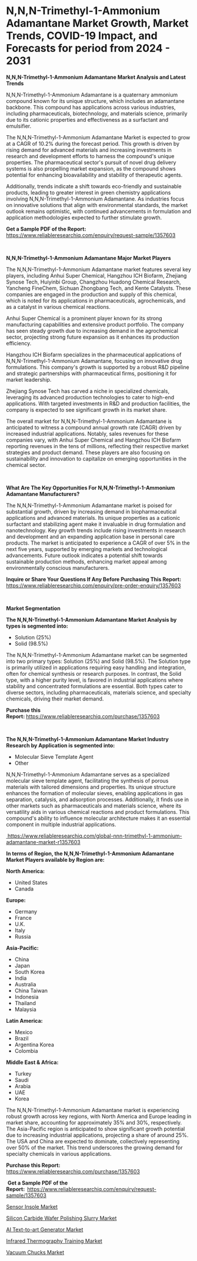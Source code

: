 <p><h1>N,N,N-Trimethyl-1-Ammonium Adamantane Market Growth, Market Trends, COVID-19 Impact, and Forecasts for period from 2024 - 2031</h1></p><p><strong>N,N,N-Trimethyl-1-Ammonium Adamantane Market Analysis and Latest Trends</strong></p>
<p><p>N,N,N-Trimethyl-1-Ammonium Adamantane is a quaternary ammonium compound known for its unique structure, which includes an adamantane backbone. This compound has applications across various industries, including pharmaceuticals, biotechnology, and materials science, primarily due to its cationic properties and effectiveness as a surfactant and emulsifier.</p><p>The N,N,N-Trimethyl-1-Ammonium Adamantane Market is expected to grow at a CAGR of 10.2% during the forecast period. This growth is driven by rising demand for advanced materials and increasing investments in research and development efforts to harness the compound's unique properties. The pharmaceutical sector's pursuit of novel drug delivery systems is also propelling market expansion, as the compound shows potential for enhancing bioavailability and stability of therapeutic agents.</p><p>Additionally, trends indicate a shift towards eco-friendly and sustainable products, leading to greater interest in green chemistry applications involving N,N,N-Trimethyl-1-Ammonium Adamantane. As industries focus on innovative solutions that align with environmental standards, the market outlook remains optimistic, with continued advancements in formulation and application methodologies expected to further stimulate growth.</p></p>
<p><strong>Get a Sample PDF of the Report:&nbsp;</strong> <a href="https://www.reliableresearchiq.com/enquiry/request-sample/1357603?utm_campaign=114&utm_medium=2&utm_source=Github&utm_content=ia&utm_term=05122024&utm_id=nnn-trimethyl-1-ammonium-adamantane">https://www.reliableresearchiq.com/enquiry/request-sample/1357603</a></p>
<p>&nbsp;</p>
<p><strong>N,N,N-Trimethyl-1-Ammonium Adamantane Major Market Players</strong></p>
<p><p>The N,N,N-Trimethyl-1-Ammonium Adamantane market features several key players, including Anhui Super Chemical, Hangzhou ICH Biofarm, Zhejiang Synose Tech, Huiyinbi Group, Changzhou Huadong Chemical Research, Yancheng FineChem, Sichuan Zhongbang Tech, and Kente Catalysts. These companies are engaged in the production and supply of this chemical, which is noted for its applications in pharmaceuticals, agrochemicals, and as a catalyst in various chemical reactions.</p><p>Anhui Super Chemical is a prominent player known for its strong manufacturing capabilities and extensive product portfolio. The company has seen steady growth due to increasing demand in the agrochemical sector, projecting strong future expansion as it enhances its production efficiency.</p><p>Hangzhou ICH Biofarm specializes in the pharmaceutical applications of N,N,N-Trimethyl-1-Ammonium Adamantane, focusing on innovative drug formulations. This company's growth is supported by a robust R&D pipeline and strategic partnerships with pharmaceutical firms, positioning it for market leadership.</p><p>Zhejiang Synose Tech has carved a niche in specialized chemicals, leveraging its advanced production technologies to cater to high-end applications. With targeted investments in R&D and production facilities, the company is expected to see significant growth in its market share.</p><p>The overall market for N,N,N-Trimethyl-1-Ammonium Adamantane is anticipated to witness a compound annual growth rate (CAGR) driven by increased industrial applications. Notably, sales revenues for these companies vary, with Anhui Super Chemical and Hangzhou ICH Biofarm reporting revenues in the tens of millions, reflecting their respective market strategies and product demand. These players are also focusing on sustainability and innovation to capitalize on emerging opportunities in the chemical sector.</p></p>
<p>&nbsp;</p>
<p><strong>What Are The Key Opportunities For N,N,N-Trimethyl-1-Ammonium Adamantane Manufacturers?</strong></p>
<p><p>The N,N,N-Trimethyl-1-Ammonium Adamantane market is poised for substantial growth, driven by increasing demand in biopharmaceutical applications and advanced materials. Its unique properties as a cationic surfactant and stabilizing agent make it invaluable in drug formulation and nanotechnology. Key growth trends include rising investments in research and development and an expanding application base in personal care products. The market is anticipated to experience a CAGR of over 5% in the next five years, supported by emerging markets and technological advancements. Future outlook indicates a potential shift towards sustainable production methods, enhancing market appeal among environmentally conscious manufacturers.</p></p>
<p><strong>Inquire or Share Your Questions If Any Before Purchasing This Report:</strong> <a href="https://www.reliableresearchiq.com/enquiry/pre-order-enquiry/1357603?utm_campaign=114&utm_medium=2&utm_source=Github&utm_content=ia&utm_term=05122024&utm_id=nnn-trimethyl-1-ammonium-adamantane">https://www.reliableresearchiq.com/enquiry/pre-order-enquiry/1357603</a></p>
<p>&nbsp;</p>
<p><strong>Market Segmentation</strong></p>
<p><strong>The N,N,N-Trimethyl-1-Ammonium Adamantane Market Analysis by types is segmented into:</strong></p>
<p><ul><li>Solution (25%)</li><li>Solid (98.5%)</li></ul></p>
<p><p>The N,N,N-Trimethyl-1-Ammonium Adamantane market can be segmented into two primary types: Solution (25%) and Solid (98.5%). The Solution type is primarily utilized in applications requiring easy handling and integration, often for chemical synthesis or research purposes. In contrast, the Solid type, with a higher purity level, is favored in industrial applications where stability and concentrated formulations are essential. Both types cater to diverse sectors, including pharmaceuticals, materials science, and specialty chemicals, driving their market demand.</p></p>
<p><strong>Purchase this Report:&nbsp;</strong><a href="https://www.reliableresearchiq.com/purchase/1357603?utm_campaign=114&utm_medium=2&utm_source=Github&utm_content=ia&utm_term=05122024&utm_id=nnn-trimethyl-1-ammonium-adamantane">https://www.reliableresearchiq.com/purchase/1357603</a></p>
<p>&nbsp;</p>
<p><strong>The N,N,N-Trimethyl-1-Ammonium Adamantane Market Industry Research by Application is segmented into:</strong></p>
<p><ul><li>Molecular Sieve Template Agent</li><li>Other</li></ul></p>
<p><p>N,N,N-Trimethyl-1-Ammonium Adamantane serves as a specialized molecular sieve template agent, facilitating the synthesis of porous materials with tailored dimensions and properties. Its unique structure enhances the formation of molecular sieves, enabling applications in gas separation, catalysis, and adsorption processes. Additionally, it finds use in other markets such as pharmaceuticals and materials science, where its versatility aids in various chemical reactions and product formulations. This compound's ability to influence molecular architecture makes it an essential component in multiple industrial applications.</p></p>
<p><a href="https://www.reliableresearchiq.com/global-nnn-trimethyl-1-ammonium-adamantane-market-r1357603?utm_campaign=114&utm_medium=2&utm_source=Github&utm_content=ia&utm_term=05122024&utm_id=nnn-trimethyl-1-ammonium-adamantane">&nbsp;https://www.reliableresearchiq.com/global-nnn-trimethyl-1-ammonium-adamantane-market-r1357603</a></p>
<p><strong>In terms of Region, the N,N,N-Trimethyl-1-Ammonium Adamantane Market Players available by Region are:</strong></p>
<p>
    <p> <strong> North America: </strong>
        <ul>
            <li>United States</li>
            <li>Canada</li>
        </ul>
        </p> 
    <p> <strong> Europe: </strong>
        <ul>
            <li>Germany</li>
            <li>France</li>
            <li>U.K.</li>
            <li>Italy</li>
            <li>Russia</li>
        </ul>
        </p> 
    <p> <strong> Asia-Pacific: </strong>
        <ul>
            <li>China</li>
            <li>Japan</li>
            <li>South Korea</li>
            <li>India</li>
            <li>Australia</li>
            <li>China Taiwan</li>
            <li>Indonesia</li>
            <li>Thailand</li>
            <li>Malaysia</li>
        </ul>
        </p> 
    <p> <strong> Latin America: </strong>
        <ul>
            <li>Mexico</li>
            <li>Brazil</li>
            <li>Argentina Korea</li>
            <li>Colombia</li>
        </ul>
        </p> 
    <p> <strong> Middle East & Africa: </strong>
        <ul>
            <li>Turkey</li>
            <li>Saudi</li>
            <li>Arabia</li>
            <li>UAE</li>
            <li>Korea</li>
        </ul>
    </p>
    </p>
<p><p>The N,N,N-Trimethyl-1-Ammonium Adamantane market is experiencing robust growth across key regions, with North America and Europe leading in market share, accounting for approximately 35% and 30%, respectively. The Asia-Pacific region is anticipated to show significant growth potential due to increasing industrial applications, projecting a share of around 25%. The USA and China are expected to dominate, collectively representing over 50% of the market. This trend underscores the growing demand for specialty chemicals in various applications.</p></p>
<p><strong>Purchase this Report: </strong><a href="https://www.reliableresearchiq.com/purchase/1357603?utm_campaign=114&utm_medium=2&utm_source=Github&utm_content=ia&utm_term=05122024&utm_id=nnn-trimethyl-1-ammonium-adamantane">https://www.reliableresearchiq.com/purchase/1357603</a></p>
<p>&nbsp;<strong>Get a Sample PDF of the Report:&nbsp;&nbsp;</strong><a href="https://www.reliableresearchiq.com/enquiry/request-sample/1357603?utm_campaign=114&utm_medium=2&utm_source=Github&utm_content=ia&utm_term=05122024&utm_id=nnn-trimethyl-1-ammonium-adamantane">https://www.reliableresearchiq.com/enquiry/request-sample/1357603</a></p>
<p><strong></strong></p>
<p><p><a href="https://issuu.com/reportprime-2/docs/sensor-insole-market-size-2030.pptx?utm_campaign=114&utm_medium=2&utm_source=Github&utm_content=ia&utm_term=05122024&utm_id=nnn-trimethyl-1-ammonium-adamantane">Sensor Insole Market</a></p><p><a href="https://issuu.com/reportprime-2/docs/silicon-carbide-wafer-polishing-slurry-market-size?utm_campaign=114&utm_medium=2&utm_source=Github&utm_content=ia&utm_term=05122024&utm_id=nnn-trimethyl-1-ammonium-adamantane">Silicon Carbide Wafer Polishing Slurry Market</a></p><p><a href="https://www.linkedin.com/pulse/insights-ai-text-to-art-generator-market-size-which-expanding-9kl7e?utm_campaign=114&utm_medium=2&utm_source=Github&utm_content=ia&utm_term=05122024&utm_id=nnn-trimethyl-1-ammonium-adamantane">AI Text-to-art Generator Market</a></p><p><a href="https://www.linkedin.com/pulse/infrared-thermography-training-market-growth-outlook-projected-krvxe?utm_campaign=114&utm_medium=2&utm_source=Github&utm_content=ia&utm_term=05122024&utm_id=nnn-trimethyl-1-ammonium-adamantane">Infrared Thermography Training Market</a></p><p><a href="https://www.linkedin.com/pulse/vacuum-chucks-market-analysis-insights-competition-cagr-forecast-izwwf?utm_campaign=114&utm_medium=2&utm_source=Github&utm_content=ia&utm_term=05122024&utm_id=nnn-trimethyl-1-ammonium-adamantane">Vacuum Chucks Market</a></p></p>